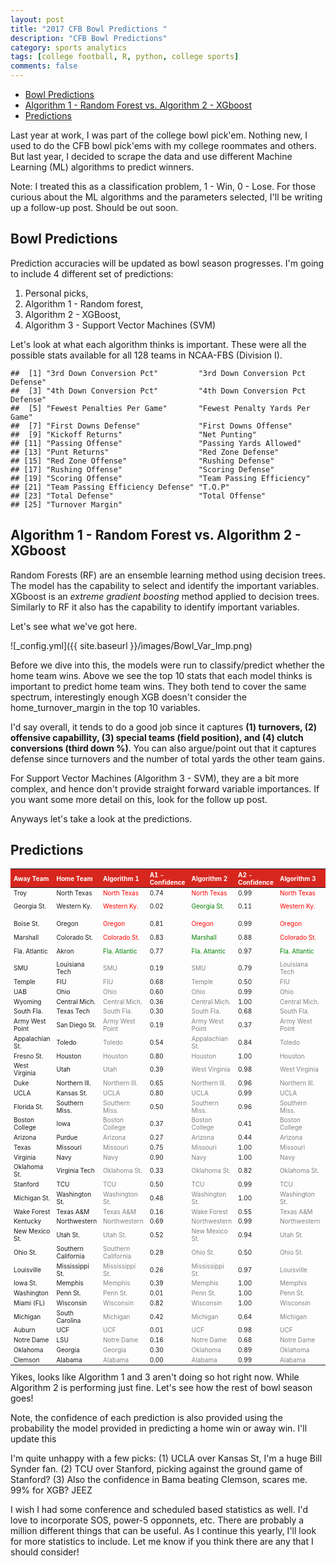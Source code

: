 ```yaml
---
layout: post
title: "2017 CFB Bowl Predictions "
description: "CFB Bowl Predictions"
category: sports analytics
tags: [college football, R, python, college sports]
comments: false
---
```


-   [Bowl Predictions](#bowl-predictions)
-   [Algorithm 1 - Random Forest vs. Algorithm 2 - XGboost](#algorithm-1---random-forest-vs.-algorithm-2---xgboost)
-   [Predictions](#predictions)

Last year at work, I was part of the college bowl pick'em. Nothing new, I used to do the CFB bowl pick'ems with my college roommates and others. But last year, I decided to scrape the data and use different Machine Learning (ML) algorithms to predict winners.

Note: I treated this as a classification problem, 1 - Win, 0 - Lose. For those curious about the ML algorithms and the parameters selected, I'll be writing up a follow-up post. Should be out soon.

Bowl Predictions
----------------

Prediction accuracies will be updated as bowl season progresses. I'm going to include 4 different set of predictions:
1. Personal picks,
2. Algorithm 1 - Random forest,
3. Algorithm 2 - XGBoost,
4. Algorithm 3 - Support Vector Machines (SVM)

Let's look at what each algorithm thinks is important. These were all the possible stats available for all 128 teams in NCAA-FBS (Division I).

    ##  [1] "3rd Down Conversion Pct"         "3rd Down Conversion Pct Defense"
    ##  [3] "4th Down Conversion Pct"         "4th Down Conversion Pct Defense"
    ##  [5] "Fewest Penalties Per Game"       "Fewest Penalty Yards Per Game"  
    ##  [7] "First Downs Defense"             "First Downs Offense"            
    ##  [9] "Kickoff Returns"                 "Net Punting"                    
    ## [11] "Passing Offense"                 "Passing Yards Allowed"          
    ## [13] "Punt Returns"                    "Red Zone Defense"               
    ## [15] "Red Zone Offense"                "Rushing Defense"                
    ## [17] "Rushing Offense"                 "Scoring Defense"                
    ## [19] "Scoring Offense"                 "Team Passing Efficiency"        
    ## [21] "Team Passing Efficiency Defense" "T.O.P"                          
    ## [23] "Total Defense"                   "Total Offense"                  
    ## [25] "Turnover Margin"

Algorithm 1 - Random Forest vs. Algorithm 2 - XGboost
-----------------------------------------------------

Random Forests (RF) are an ensemble learning method using decision trees. The model has the capability to select and identify the important variables. XGboost is an *extreme gradient boosting* method applied to decision trees. Similarly to RF it also has the capability to identify important variables.

Let's see what we've got here.

![_config.yml]({{ site.baseurl }}/images/Bowl_Var_Imp.png)

Before we dive into this, the models were run to classify/predict whether the home team wins. Above we see the top 10 stats that each model thinks is important to predict home team wins. They both tend to cover the same spectrum, interestingly enough XGB doesn't consider the home\_turnover\_margin in the top 10 variables.

I'd say overall, it tends to do a good job since it captures **(1) turnovers, (2) offensive capabillity, (3) special teams (field position), and (4) clutch conversions (third down %)**. You can also argue/point out that it captures defense since turnovers and the number of total yards the other team gains.

For Support Vector Machines (Algorithm 3 - SVM), they are a bit more complex, and hence don't provide straight forward variable importances. If you want some more detail on this, look for the follow up post.

Anyways let's take a look at the predictions.

Predictions
-----------

<table class="table table-hover" style="font-size: 10px; width: auto !important; margin-left: auto; margin-right: auto;">
<thead>
<tr>
<th style="text-align:left;font-weight: bold;color: white;background-color: #D7261E;">
Away Team
</th>
<th style="text-align:left;font-weight: bold;color: white;background-color: #D7261E;">
Home Team
</th>
<th style="text-align:left;font-weight: bold;color: white;background-color: #D7261E;">
Algorithm 1
</th>
<th style="text-align:left;font-weight: bold;color: white;background-color: #D7261E;">
A1 - Confidence
</th>
<th style="text-align:left;font-weight: bold;color: white;background-color: #D7261E;">
Algorithm 2
</th>
<th style="text-align:left;font-weight: bold;color: white;background-color: #D7261E;">
A2 - Confidence
</th>
<th style="text-align:left;font-weight: bold;color: white;background-color: #D7261E;">
Algorithm 3
</th>
<th style="text-align:left;font-weight: bold;color: white;background-color: #D7261E;">
A3 - Confidence
</th>
<th style="text-align:left;font-weight: bold;color: white;background-color: #D7261E;">
Actual
</th>
</tr>
</thead>
<tbody>
<tr>
<td style="text-align:left;">
Troy
</td>
<td style="text-align:left;">
North Texas
</td>
<td style="text-align:left;">
<span style="color: red;">North Texas</span>
</td>
<td style="text-align:left;">
0.74
</td>
<td style="text-align:left;">
<span style="color: red;">North Texas</span>
</td>
<td style="text-align:left;">
0.99
</td>
<td style="text-align:left;">
<span style="color: red;">North Texas</span>
</td>
<td style="text-align:left;">
0.77
</td>
<td style="text-align:left;">
Troy
</td>
</tr>
<tr>
<td style="text-align:left;">
Georgia St.
</td>
<td style="text-align:left;">
Western Ky.
</td>
<td style="text-align:left;">
<span style="color: red;">Western Ky.</span>
</td>
<td style="text-align:left;">
0.02
</td>
<td style="text-align:left;">
<span style="color: green;">Georgia St.</span>
</td>
<td style="text-align:left;">
0.11
</td>
<td style="text-align:left;">
<span style="color: red;">Western Ky.</span>
</td>
<td style="text-align:left;">
0.44
</td>
<td style="text-align:left;">
Georgia St.
</td>
</tr>
<tr>
<td style="text-align:left;">
Boise St.
</td>
<td style="text-align:left;">
Oregon
</td>
<td style="text-align:left;">
<span style="color: red;">Oregon</span>
</td>
<td style="text-align:left;">
0.81
</td>
<td style="text-align:left;">
<span style="color: red;">Oregon</span>
</td>
<td style="text-align:left;">
0.99
</td>
<td style="text-align:left;">
<span style="color: red;">Oregon</span>
</td>
<td style="text-align:left;">
0.66
</td>
<td style="text-align:left;">
Boise St.
</td>
</tr>
<tr>
<td style="text-align:left;">
Marshall
</td>
<td style="text-align:left;">
Colorado St.
</td>
<td style="text-align:left;">
<span style="color: red;">Colorado St.</span>
</td>
<td style="text-align:left;">
0.83
</td>
<td style="text-align:left;">
<span style="color: green;">Marshall</span>
</td>
<td style="text-align:left;">
0.88
</td>
<td style="text-align:left;">
<span style="color: red;">Colorado St.</span>
</td>
<td style="text-align:left;">
0.79
</td>
<td style="text-align:left;">
Marshall
</td>
</tr>
<tr>
<td style="text-align:left;">
Fla. Atlantic
</td>
<td style="text-align:left;">
Akron
</td>
<td style="text-align:left;">
<span style="color: green;">Fla. Atlantic</span>
</td>
<td style="text-align:left;">
0.77
</td>
<td style="text-align:left;">
<span style="color: green;">Fla. Atlantic</span>
</td>
<td style="text-align:left;">
0.97
</td>
<td style="text-align:left;">
<span style="color: green;">Fla. Atlantic</span>
</td>
<td style="text-align:left;">
0.71
</td>
<td style="text-align:left;">
Fla. Atlantic
</td>
</tr>
<tr>
<td style="text-align:left;">
SMU
</td>
<td style="text-align:left;">
Louisiana Tech
</td>
<td style="text-align:left;">
<span style="color: grey;">SMU</span>
</td>
<td style="text-align:left;">
0.19
</td>
<td style="text-align:left;">
<span style="color: grey;">SMU</span>
</td>
<td style="text-align:left;">
0.79
</td>
<td style="text-align:left;">
<span style="color: grey;">Louisiana Tech</span>
</td>
<td style="text-align:left;">
0.05
</td>
<td style="text-align:left;">
TBD
</td>
</tr>
<tr>
<td style="text-align:left;">
Temple
</td>
<td style="text-align:left;">
FIU
</td>
<td style="text-align:left;">
<span style="color: grey;">FIU</span>
</td>
<td style="text-align:left;">
0.68
</td>
<td style="text-align:left;">
<span style="color: grey;">Temple</span>
</td>
<td style="text-align:left;">
0.50
</td>
<td style="text-align:left;">
<span style="color: grey;">FIU</span>
</td>
<td style="text-align:left;">
0.37
</td>
<td style="text-align:left;">
TBD
</td>
</tr>
<tr>
<td style="text-align:left;">
UAB
</td>
<td style="text-align:left;">
Ohio
</td>
<td style="text-align:left;">
<span style="color: grey;">Ohio</span>
</td>
<td style="text-align:left;">
0.60
</td>
<td style="text-align:left;">
<span style="color: grey;">Ohio</span>
</td>
<td style="text-align:left;">
0.99
</td>
<td style="text-align:left;">
<span style="color: grey;">Ohio</span>
</td>
<td style="text-align:left;">
0.64
</td>
<td style="text-align:left;">
TBD
</td>
</tr>
<tr>
<td style="text-align:left;">
Wyoming
</td>
<td style="text-align:left;">
Central Mich.
</td>
<td style="text-align:left;">
<span style="color: grey;">Central Mich.</span>
</td>
<td style="text-align:left;">
0.36
</td>
<td style="text-align:left;">
<span style="color: grey;">Central Mich.</span>
</td>
<td style="text-align:left;">
1.00
</td>
<td style="text-align:left;">
<span style="color: grey;">Central Mich.</span>
</td>
<td style="text-align:left;">
0.75
</td>
<td style="text-align:left;">
TBD
</td>
</tr>
<tr>
<td style="text-align:left;">
South Fla.
</td>
<td style="text-align:left;">
Texas Tech
</td>
<td style="text-align:left;">
<span style="color: grey;">South Fla.</span>
</td>
<td style="text-align:left;">
0.30
</td>
<td style="text-align:left;">
<span style="color: grey;">South Fla.</span>
</td>
<td style="text-align:left;">
0.68
</td>
<td style="text-align:left;">
<span style="color: grey;">South Fla.</span>
</td>
<td style="text-align:left;">
0.34
</td>
<td style="text-align:left;">
TBD
</td>
</tr>
<tr>
<td style="text-align:left;">
Army West Point
</td>
<td style="text-align:left;">
San Diego St.
</td>
<td style="text-align:left;">
<span style="color: grey;">Army West Point</span>
</td>
<td style="text-align:left;">
0.19
</td>
<td style="text-align:left;">
<span style="color: grey;">Army West Point</span>
</td>
<td style="text-align:left;">
0.37
</td>
<td style="text-align:left;">
<span style="color: grey;">Army West Point</span>
</td>
<td style="text-align:left;">
0.38
</td>
<td style="text-align:left;">
TBD
</td>
</tr>
<tr>
<td style="text-align:left;">
Appalachian St.
</td>
<td style="text-align:left;">
Toledo
</td>
<td style="text-align:left;">
<span style="color: grey;">Toledo</span>
</td>
<td style="text-align:left;">
0.54
</td>
<td style="text-align:left;">
<span style="color: grey;">Appalachian St.</span>
</td>
<td style="text-align:left;">
0.84
</td>
<td style="text-align:left;">
<span style="color: grey;">Toledo</span>
</td>
<td style="text-align:left;">
0.43
</td>
<td style="text-align:left;">
TBD
</td>
</tr>
<tr>
<td style="text-align:left;">
Fresno St.
</td>
<td style="text-align:left;">
Houston
</td>
<td style="text-align:left;">
<span style="color: grey;">Houston</span>
</td>
<td style="text-align:left;">
0.80
</td>
<td style="text-align:left;">
<span style="color: grey;">Houston</span>
</td>
<td style="text-align:left;">
1.00
</td>
<td style="text-align:left;">
<span style="color: grey;">Houston</span>
</td>
<td style="text-align:left;">
0.73
</td>
<td style="text-align:left;">
TBD
</td>
</tr>
<tr>
<td style="text-align:left;">
West Virginia
</td>
<td style="text-align:left;">
Utah
</td>
<td style="text-align:left;">
<span style="color: grey;">Utah</span>
</td>
<td style="text-align:left;">
0.39
</td>
<td style="text-align:left;">
<span style="color: grey;">West Virginia</span>
</td>
<td style="text-align:left;">
0.98
</td>
<td style="text-align:left;">
<span style="color: grey;">West Virginia</span>
</td>
<td style="text-align:left;">
0.07
</td>
<td style="text-align:left;">
TBD
</td>
</tr>
<tr>
<td style="text-align:left;">
Duke
</td>
<td style="text-align:left;">
Northern Ill.
</td>
<td style="text-align:left;">
<span style="color: grey;">Northern Ill.</span>
</td>
<td style="text-align:left;">
0.65
</td>
<td style="text-align:left;">
<span style="color: grey;">Northern Ill.</span>
</td>
<td style="text-align:left;">
0.96
</td>
<td style="text-align:left;">
<span style="color: grey;">Northern Ill.</span>
</td>
<td style="text-align:left;">
0.45
</td>
<td style="text-align:left;">
TBD
</td>
</tr>
<tr>
<td style="text-align:left;">
UCLA
</td>
<td style="text-align:left;">
Kansas St.
</td>
<td style="text-align:left;">
<span style="color: grey;">UCLA</span>
</td>
<td style="text-align:left;">
0.80
</td>
<td style="text-align:left;">
<span style="color: grey;">UCLA</span>
</td>
<td style="text-align:left;">
0.99
</td>
<td style="text-align:left;">
<span style="color: grey;">UCLA</span>
</td>
<td style="text-align:left;">
0.35
</td>
<td style="text-align:left;">
TBD
</td>
</tr>
<tr>
<td style="text-align:left;">
Florida St.
</td>
<td style="text-align:left;">
Southern Miss.
</td>
<td style="text-align:left;">
<span style="color: grey;">Southern Miss.</span>
</td>
<td style="text-align:left;">
0.50
</td>
<td style="text-align:left;">
<span style="color: grey;">Southern Miss.</span>
</td>
<td style="text-align:left;">
0.96
</td>
<td style="text-align:left;">
<span style="color: grey;">Southern Miss.</span>
</td>
<td style="text-align:left;">
0.49
</td>
<td style="text-align:left;">
TBD
</td>
</tr>
<tr>
<td style="text-align:left;">
Boston College
</td>
<td style="text-align:left;">
Iowa
</td>
<td style="text-align:left;">
<span style="color: grey;">Boston College</span>
</td>
<td style="text-align:left;">
0.37
</td>
<td style="text-align:left;">
<span style="color: grey;">Boston College</span>
</td>
<td style="text-align:left;">
0.41
</td>
<td style="text-align:left;">
<span style="color: grey;">Boston College</span>
</td>
<td style="text-align:left;">
0.09
</td>
<td style="text-align:left;">
TBD
</td>
</tr>
<tr>
<td style="text-align:left;">
Arizona
</td>
<td style="text-align:left;">
Purdue
</td>
<td style="text-align:left;">
<span style="color: grey;">Arizona</span>
</td>
<td style="text-align:left;">
0.27
</td>
<td style="text-align:left;">
<span style="color: grey;">Arizona</span>
</td>
<td style="text-align:left;">
0.44
</td>
<td style="text-align:left;">
<span style="color: grey;">Arizona</span>
</td>
<td style="text-align:left;">
0.79
</td>
<td style="text-align:left;">
TBD
</td>
</tr>
<tr>
<td style="text-align:left;">
Texas
</td>
<td style="text-align:left;">
Missouri
</td>
<td style="text-align:left;">
<span style="color: grey;">Missouri</span>
</td>
<td style="text-align:left;">
0.75
</td>
<td style="text-align:left;">
<span style="color: grey;">Missouri</span>
</td>
<td style="text-align:left;">
1.00
</td>
<td style="text-align:left;">
<span style="color: grey;">Missouri</span>
</td>
<td style="text-align:left;">
0.84
</td>
<td style="text-align:left;">
TBD
</td>
</tr>
<tr>
<td style="text-align:left;">
Virginia
</td>
<td style="text-align:left;">
Navy
</td>
<td style="text-align:left;">
<span style="color: grey;">Navy</span>
</td>
<td style="text-align:left;">
0.90
</td>
<td style="text-align:left;">
<span style="color: grey;">Navy</span>
</td>
<td style="text-align:left;">
1.00
</td>
<td style="text-align:left;">
<span style="color: grey;">Navy</span>
</td>
<td style="text-align:left;">
0.92
</td>
<td style="text-align:left;">
TBD
</td>
</tr>
<tr>
<td style="text-align:left;">
Oklahoma St.
</td>
<td style="text-align:left;">
Virginia Tech
</td>
<td style="text-align:left;">
<span style="color: grey;">Oklahoma St.</span>
</td>
<td style="text-align:left;">
0.33
</td>
<td style="text-align:left;">
<span style="color: grey;">Oklahoma St.</span>
</td>
<td style="text-align:left;">
0.82
</td>
<td style="text-align:left;">
<span style="color: grey;">Oklahoma St.</span>
</td>
<td style="text-align:left;">
0.43
</td>
<td style="text-align:left;">
TBD
</td>
</tr>
<tr>
<td style="text-align:left;">
Stanford
</td>
<td style="text-align:left;">
TCU
</td>
<td style="text-align:left;">
<span style="color: grey;">TCU</span>
</td>
<td style="text-align:left;">
0.50
</td>
<td style="text-align:left;">
<span style="color: grey;">TCU</span>
</td>
<td style="text-align:left;">
0.99
</td>
<td style="text-align:left;">
<span style="color: grey;">TCU</span>
</td>
<td style="text-align:left;">
0.54
</td>
<td style="text-align:left;">
TBD
</td>
</tr>
<tr>
<td style="text-align:left;">
Michigan St.
</td>
<td style="text-align:left;">
Washington St.
</td>
<td style="text-align:left;">
<span style="color: grey;">Washington St.</span>
</td>
<td style="text-align:left;">
0.48
</td>
<td style="text-align:left;">
<span style="color: grey;">Washington St.</span>
</td>
<td style="text-align:left;">
1.00
</td>
<td style="text-align:left;">
<span style="color: grey;">Washington St.</span>
</td>
<td style="text-align:left;">
0.51
</td>
<td style="text-align:left;">
TBD
</td>
</tr>
<tr>
<td style="text-align:left;">
Wake Forest
</td>
<td style="text-align:left;">
Texas A&M
</td>
<td style="text-align:left;">
<span style="color: grey;">Texas A&M</span>
</td>
<td style="text-align:left;">
0.16
</td>
<td style="text-align:left;">
<span style="color: grey;">Wake Forest</span>
</td>
<td style="text-align:left;">
0.55
</td>
<td style="text-align:left;">
<span style="color: grey;">Texas A&M</span>
</td>
<td style="text-align:left;">
0.19
</td>
<td style="text-align:left;">
TBD
</td>
</tr>
<tr>
<td style="text-align:left;">
Kentucky
</td>
<td style="text-align:left;">
Northwestern
</td>
<td style="text-align:left;">
<span style="color: grey;">Northwestern</span>
</td>
<td style="text-align:left;">
0.69
</td>
<td style="text-align:left;">
<span style="color: grey;">Northwestern</span>
</td>
<td style="text-align:left;">
0.99
</td>
<td style="text-align:left;">
<span style="color: grey;">Northwestern</span>
</td>
<td style="text-align:left;">
0.34
</td>
<td style="text-align:left;">
TBD
</td>
</tr>
<tr>
<td style="text-align:left;">
New Mexico St.
</td>
<td style="text-align:left;">
Utah St.
</td>
<td style="text-align:left;">
<span style="color: grey;">Utah St.</span>
</td>
<td style="text-align:left;">
0.52
</td>
<td style="text-align:left;">
<span style="color: grey;">New Mexico St.</span>
</td>
<td style="text-align:left;">
0.94
</td>
<td style="text-align:left;">
<span style="color: grey;">Utah St.</span>
</td>
<td style="text-align:left;">
0.23
</td>
<td style="text-align:left;">
TBD
</td>
</tr>
<tr>
<td style="text-align:left;">
Ohio St.
</td>
<td style="text-align:left;">
Southern California
</td>
<td style="text-align:left;">
<span style="color: grey;">Southern California</span>
</td>
<td style="text-align:left;">
0.29
</td>
<td style="text-align:left;">
<span style="color: grey;">Ohio St.</span>
</td>
<td style="text-align:left;">
0.50
</td>
<td style="text-align:left;">
<span style="color: grey;">Ohio St.</span>
</td>
<td style="text-align:left;">
0.17
</td>
<td style="text-align:left;">
TBD
</td>
</tr>
<tr>
<td style="text-align:left;">
Louisville
</td>
<td style="text-align:left;">
Mississippi St.
</td>
<td style="text-align:left;">
<span style="color: grey;">Mississippi St.</span>
</td>
<td style="text-align:left;">
0.26
</td>
<td style="text-align:left;">
<span style="color: grey;">Mississippi St.</span>
</td>
<td style="text-align:left;">
0.97
</td>
<td style="text-align:left;">
<span style="color: grey;">Louisville</span>
</td>
<td style="text-align:left;">
0.19
</td>
<td style="text-align:left;">
TBD
</td>
</tr>
<tr>
<td style="text-align:left;">
Iowa St.
</td>
<td style="text-align:left;">
Memphis
</td>
<td style="text-align:left;">
<span style="color: grey;">Memphis</span>
</td>
<td style="text-align:left;">
0.39
</td>
<td style="text-align:left;">
<span style="color: grey;">Memphis</span>
</td>
<td style="text-align:left;">
1.00
</td>
<td style="text-align:left;">
<span style="color: grey;">Memphis</span>
</td>
<td style="text-align:left;">
0.79
</td>
<td style="text-align:left;">
TBD
</td>
</tr>
<tr>
<td style="text-align:left;">
Washington
</td>
<td style="text-align:left;">
Penn St.
</td>
<td style="text-align:left;">
<span style="color: grey;">Penn St.</span>
</td>
<td style="text-align:left;">
0.01
</td>
<td style="text-align:left;">
<span style="color: grey;">Penn St.</span>
</td>
<td style="text-align:left;">
1.00
</td>
<td style="text-align:left;">
<span style="color: grey;">Penn St.</span>
</td>
<td style="text-align:left;">
0.37
</td>
<td style="text-align:left;">
TBD
</td>
</tr>
<tr>
<td style="text-align:left;">
Miami (FL)
</td>
<td style="text-align:left;">
Wisconsin
</td>
<td style="text-align:left;">
<span style="color: grey;">Wisconsin</span>
</td>
<td style="text-align:left;">
0.82
</td>
<td style="text-align:left;">
<span style="color: grey;">Wisconsin</span>
</td>
<td style="text-align:left;">
1.00
</td>
<td style="text-align:left;">
<span style="color: grey;">Wisconsin</span>
</td>
<td style="text-align:left;">
0.78
</td>
<td style="text-align:left;">
TBD
</td>
</tr>
<tr>
<td style="text-align:left;">
Michigan
</td>
<td style="text-align:left;">
South Carolina
</td>
<td style="text-align:left;">
<span style="color: grey;">Michigan</span>
</td>
<td style="text-align:left;">
0.42
</td>
<td style="text-align:left;">
<span style="color: grey;">Michigan</span>
</td>
<td style="text-align:left;">
0.64
</td>
<td style="text-align:left;">
<span style="color: grey;">Michigan</span>
</td>
<td style="text-align:left;">
0.04
</td>
<td style="text-align:left;">
TBD
</td>
</tr>
<tr>
<td style="text-align:left;">
Auburn
</td>
<td style="text-align:left;">
UCF
</td>
<td style="text-align:left;">
<span style="color: grey;">UCF</span>
</td>
<td style="text-align:left;">
0.01
</td>
<td style="text-align:left;">
<span style="color: grey;">UCF</span>
</td>
<td style="text-align:left;">
0.98
</td>
<td style="text-align:left;">
<span style="color: grey;">UCF</span>
</td>
<td style="text-align:left;">
0.14
</td>
<td style="text-align:left;">
TBD
</td>
</tr>
<tr>
<td style="text-align:left;">
Notre Dame
</td>
<td style="text-align:left;">
LSU
</td>
<td style="text-align:left;">
<span style="color: grey;">Notre Dame</span>
</td>
<td style="text-align:left;">
0.16
</td>
<td style="text-align:left;">
<span style="color: grey;">Notre Dame</span>
</td>
<td style="text-align:left;">
0.68
</td>
<td style="text-align:left;">
<span style="color: grey;">Notre Dame</span>
</td>
<td style="text-align:left;">
0.34
</td>
<td style="text-align:left;">
TBD
</td>
</tr>
<tr>
<td style="text-align:left;">
Oklahoma
</td>
<td style="text-align:left;">
Georgia
</td>
<td style="text-align:left;">
<span style="color: grey;">Georgia</span>
</td>
<td style="text-align:left;">
0.30
</td>
<td style="text-align:left;">
<span style="color: grey;">Oklahoma</span>
</td>
<td style="text-align:left;">
0.89
</td>
<td style="text-align:left;">
<span style="color: grey;">Oklahoma</span>
</td>
<td style="text-align:left;">
0.13
</td>
<td style="text-align:left;">
TBD
</td>
</tr>
<tr>
<td style="text-align:left;">
Clemson
</td>
<td style="text-align:left;">
Alabama
</td>
<td style="text-align:left;">
<span style="color: grey;">Alabama</span>
</td>
<td style="text-align:left;">
0.00
</td>
<td style="text-align:left;">
<span style="color: grey;">Alabama</span>
</td>
<td style="text-align:left;">
0.99
</td>
<td style="text-align:left;">
<span style="color: grey;">Alabama</span>
</td>
<td style="text-align:left;">
0.18
</td>
<td style="text-align:left;">
TBD
</td>
</tr>
</tbody>
</table>
Yikes, looks like Algorithm 1 and 3 aren't doing so hot right now. While Algorithm 2 is performing just fine. Let's see how the rest of bowl season goes!

Note, the confidence of each prediction is also provided using the probability the model provided in predicting a home win or away win. I'll update this

I'm quite unhappy with a few picks:
(1) UCLA over Kansas St, I'm a huge Bill Synder fan.
(2) TCU over Stanford, picking against the ground game of Stanford?
(3) Also the confidence in Bama beating Clemson, scares me. 99% for XGB? JEEZ

I wish I had some conference and scheduled based statistics as well. I'd love to incorporate SOS, power-5 opponnets, etc. There are probably a million different things that can be useful. As I continue this yearly, I'll look for more statistics to include. Let me know if you think there are any that I should consider!
